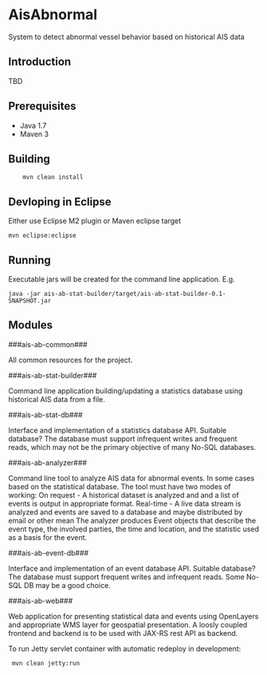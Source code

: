 AisAbnormal
===========

System to detect abnormal vessel behavior based on historical AIS data

## Introduction ##

TBD

## Prerequisites ##

* Java 1.7
* Maven 3

## Building ##

        mvn clean install
        
## Devloping in Eclipse ##

Either use Eclipse M2 plugin or Maven eclipse target

    mvn eclipse:eclipse
    
## Running ##

Executable jars will be created for the command line application. E.g.

    java -jar ais-ab-stat-builder/target/ais-ab-stat-builder-0.1-SNAPSHOT.jar
    
## Modules ###

###ais-ab-common###

All common resources for the project.

###ais-ab-stat-builder###

Command line application building/updating a statistics database using historical AIS data from a file.

###ais-ab-stat-db###

Interface and implementation of a statistics database API. Suitable database? The database must support infrequent writes and frequent reads, which may not be the primary objective of many No-SQL databases. 

###ais-ab-analyzer###

Command line tool to analyze AIS data for abnormal events. In some cases based on the statistical database. The tool must have two modes of working:
On request - A historical dataset is analyzed and and a list of events is output in appropriate format.
Real-time - A live data stream is analyzed and events are saved to a database and maybe distributed by email or other mean
The analyzer produces Event objects that describe the event type, the involved parties, the time and location, and the statistic used as a basis for the event.

###ais-ab-event-db###

Interface and implementation of an event database API. Suitable database? The database must support frequent writes and infrequent reads. Some No-SQL DB may be a good choice.

###ais-ab-web###

Web application for presenting statistical data and events using OpenLayers and appropriate WMS layer for geospatial presentation. A loosly coupled frontend and backend is to be used with JAX-RS rest API as backend.

To run Jetty servlet container with automatic redeploy in development:
    
     mvn clean jetty:run


